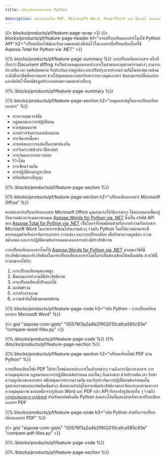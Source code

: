 ```yaml
---
title: เปรียบเทียบเอกสารผ่าน Python 

description: เปรียบเทียบไฟล์ PDF, Microsoft Word, PowerPoint และ Excel ผ่านแอปพลิเคชัน Python ของคุณ รับผลการเปรียบเทียบที่ไฮไลต์
---
```


{{< blocks/products/pf/feature-page-wrap >}}
{{< blocks/products/pf/feature-page-header h1="การเปรียบเทียบเอกสารโดยใช้ Python API" h2="เปรียบเทียบไฟล์และรับความแตกต่างที่เน้นไว้ในเอกสารที่เปรียบเทียบโดยใช้ Aspose.Total for Python via .NET" >}}

{{% blocks/products/pf/feature-page-summary %}}
การเปรียบเทียบเอกสาร หรือที่เรียกว่า Document diffing จำเป็นด้วยเหตุผลหลายประการในสาขาและอุตสาหกรรมต่างๆ สามารถประหยัดเวลา ลดข้อผิดพลาด รับประกันความถูกต้อง และปรับปรุงการทำงานร่วมกันในสภาพแวดล้อมระดับมืออาชีพที่หลากหลาย ช่วยให้บุคคลและองค์กรรักษาการควบคุมเอกสาร ติดตามการเปลี่ยนแปลง และตัดสินใจโดยมีข้อมูลประกอบตามความแตกต่างที่ระบุ

{{% /blocks/products/pf/feature-page-summary  %}}

{{% blocks/products/pf/feature-page-section  h2="เหตุผลสำคัญในการเปรียบเทียบเอกสาร" %}}

- การควบคุมเวอร์ชัน
- กฎหมายและการปฏิบัติตาม
- ควบคุมคุณภาพ
- การตรวจจับการลอกเลียนแบบ
- การจัดการเนื้อหา
- การแปลและการแปลเป็นภาษาท้องถิ่น
- การวิเคราะห์เชิงประวัติศาสตร์
- การเงินและการตรวจสอบ
- รีวิวโค้ด
- การเขียนร่วมกัน
- การปฏิบัติตามกฎระเบียบ
- ทรัพย์สินทางปัญญา

{{% /blocks/products/pf/feature-page-section %}}

{{% blocks/products/pf/feature-page-section  h2="เปรียบเทียบเอกสาร Microsoft Office" %}}

หากต้องการเปรียบเทียบเอกสาร Microsoft Office คุณสามารถใช้วิธีการต่างๆ ได้หลากหลายขึ้นอยู่กับความต้องการเฉพาะของคุณ [Aspose.Words for Python via .NET](https://products.aspose.com/words/python-net/) ซึ่งเป็น child API ของ [Aspose.Total for Python via .NET](https://products.aspose.com/total/python-net/) เป็นไลบรารี่ยอดนิยมสำหรับการทำงานกับเอกสาร Microsoft Word ในภาษาการเขียนโปรแกรมต่างๆ รวมถึง Python โดยให้ความสามารถที่ครอบคลุมสำหรับการจัดการเอกสาร การแปลง และการเปรียบเทียบ เพื่อรักษาความถูกต้อง ความสม่ำเสมอ และการปฏิบัติตามข้อกำหนดของเอกสารอย่างมีประสิทธิภาพ  <br />

การเปรียบเทียบเอกสารโดยใช้ [Aspose.Words for Python via .NET](https://products.aspose.com/words/python-net/) นำเสนอวิธีที่มีประสิทธิภาพและประสิทธิผลในการเปรียบเทียบเอกสารโดยไม่จำเป็นต้องเขียนโค้ดตั้งแต่ต้น ด้วยวิธีนี้เราสามารถได้รับ:<br />

1. การเปรียบเทียบคุณภาพสูง<br />
2. ขั้นตอนการทำงานที่มีประสิทธิภาพ<br />
3. การเปรียบเทียบที่ปรับแต่งได้<br />
4. ผลลัพธ์รวม<br />
5. การสร้างรายงาน<br />
6. ความเข้ากันได้ข้ามแพลตฟอร์ม


{{% blocks/products/pf/feature-page-code h3="รหัส Python - การเปรียบเทียบเอกสาร Microsoft Word" %}}

{{< gist "aspose-com-gists" "00576f3a2a4b2f902010cafca585c93e" "compare-word-files.py" >}}

{{% /blocks/products/pf/feature-page-code  %}}
{{% /blocks/products/pf/feature-page-section %}}

{{% blocks/products/pf/feature-page-section  h2="เปรียบเทียบไฟล์ PDF ผ่าน Python" %}}

การเปรียบเทียบไฟล์ PDF ให้ประโยชน์หลายประการในบริบทต่างๆ รวมถึงการจัดการเอกสาร การควบคุมคุณภาพ กฎหมายและการปฏิบัติตามข้อกำหนด และอื่นๆ อีกมากมาย ช่วยประหยัดเวลา รักษาความถูกต้องของเอกสาร สนับสนุนการทำงานร่วมกัน และรับประกันการปฏิบัติตามข้อกำหนดในอุตสาหกรรมและแอปพลิเคชันต่างๆ มีบทบาทสำคัญในการเพิ่มประสิทธิภาพการจัดการเอกสารและการควบคุมคุณภาพ นอกเหนือจากรูปแบบ Word และ PDF แล้ว API ยังรองรับรูปแบบอื่น ๆ รวมถึง [การนำเสนอพาวเวอร์พ้อยท์](https://products.aspose.com/total/python-net/compare/pptx/) สำหรับแอปพลิเคชัน Python ด้านล่างโค้ดที่แสดงสำหรับการเปรียบเทียบเอกสาร PDF


{{% blocks/products/pf/feature-page-code h3="รหัส Python สำหรับการเปรียบเทียบเอกสาร PDF" %}}

{{< gist "aspose-com-gists" "00576f3a2a4b2f902010cafca585c93e" "compare-pdf-files.py" >}}

{{% /blocks/products/pf/feature-page-code  %}}

{{% /blocks/products/pf/feature-page-section %}}